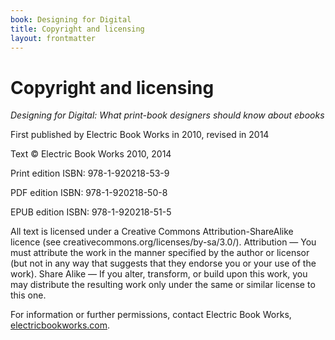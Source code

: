 ```yaml
---
book: Designing for Digital
title: Copyright and licensing
layout: frontmatter
---
```


# Copyright and licensing

*Designing for Digital: What print-book designers should know about
ebooks*

First published by Electric Book Works in 2010, revised in 2014

Text © Electric Book Works 2010, 2014

Print edition ISBN: 978-1-920218-53-9

PDF edition ISBN: 978-1-920218-50-8

EPUB edition ISBN: 978-1-920218-51-5

All text is licensed under a Creative Commons Attribution-ShareAlike
licence (see creativecommons.org/licenses/by-sa/3.0/). Attribution — You
must attribute the work in the manner specified by the author or
licensor (but not in any way that suggests that they endorse you or your
use of the work). Share Alike — If you alter, transform, or build upon
this work, you may distribute the resulting work only under the same or
similar license to this one.

For information or further permissions, contact Electric Book Works,
[electricbookworks.com](http://electricbookworks.com).
